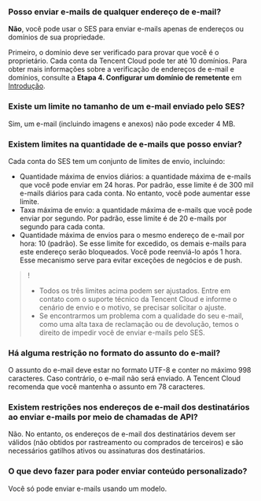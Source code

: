 [](id:que1) 
### Posso enviar e-mails de qualquer endereço de e-mail?
**Não**, você pode usar o SES para enviar e-mails apenas de endereços ou domínios de sua propriedade.

Primeiro, o domínio deve ser verificado para provar que você é o proprietário. Cada conta da Tencent Cloud pode ter até 10 domínios. Para obter mais informações sobre a verificação de endereços de e-mail e domínios, consulte a **Etapa 4. Configurar um domínio de remetente** em [Introdução](https://intl.cloud.tencent.com/document/product/1084/39332).

[](id:que2) 
### Existe um limite no tamanho de um e-mail enviado pelo SES?
Sim, um e-mail (incluindo imagens e anexos) não pode exceder 4 MB.

[](id:que3) 
### Existem limites na quantidade de e-mails que posso enviar?
Cada conta do SES tem um conjunto de limites de envio, incluindo:

- Quantidade máxima de envios diários: a quantidade máxima de e-mails que você pode enviar em 24 horas. Por padrão, esse limite é de 300 mil e-mails diários para cada conta. No entanto, você pode aumentar esse limite.
- Taxa máxima de envio: a quantidade máxima de e-mails que você pode enviar por segundo. Por padrão, esse limite é de 20 e-mails por segundo para cada conta.
- Quantidade máxima de envios para o mesmo endereço de e-mail por hora: 10 (padrão). Se esse limite for excedido, os demais e-mails para este endereço serão bloqueados. Você pode reenviá-lo após 1 hora. Esse mecanismo serve para evitar exceções de negócios e de push.

>! 
>- Todos os três limites acima podem ser ajustados. Entre em contato com o suporte técnico da Tencent Cloud e informe o cenário de envio e o motivo, se precisar solicitar o ajuste.
>- Se encontrarmos um problema com a qualidade do seu e-mail, como uma alta taxa de reclamação ou de devolução, temos o direito de impedir você de enviar e-mails pelo SES.

[](id:que4) 
### Há alguma restrição no formato do assunto do e-mail?
O assunto do e-mail deve estar no formato UTF-8 e conter no máximo 998 caracteres. Caso contrário, o e-mail não será enviado. A Tencent Cloud recomenda que você mantenha o assunto em 78 caracteres.

[](id:que5) 
### Existem restrições nos endereços de e-mail dos destinatários ao enviar e-mails por meio de chamadas de API?
Não. No entanto, os endereços de e-mail dos destinatários devem ser válidos (não obtidos por rastreamento ou comprados de terceiros) e são necessários gatilhos ativos ou assinaturas dos destinatários.

[](id:que6) 
### O que devo fazer para poder enviar conteúdo personalizado?
Você só pode enviar e-mails usando um modelo.
